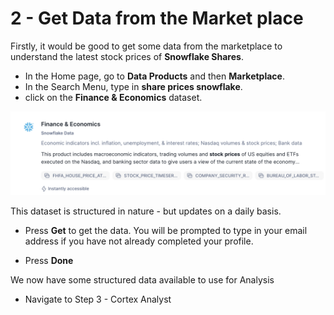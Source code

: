 # 2 - Get Data from the Market place

Firstly, it would be good to get some data from the marketplace to understand the latest stock prices of **Snowflake Shares**.

- In the Home page, go to **Data Products** and then **Marketplace**.
- In the Search Menu, type in **share prices snowflake**.
- click on the **Finance & Economics** dataset.

![create build](assets/marketplace/M001.png)

This dataset is structured in nature - but updates on a daily basis.

- Press **Get** to get the data.  You will be prompted to type in your email address if you have not already completed your profile.

- Press **Done**

We now have some structured data available to use for Analysis

- Navigate to Step 3 -  Cortex Analyst


